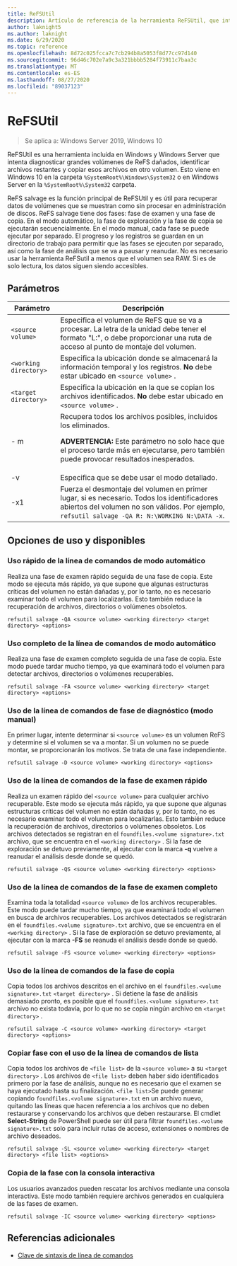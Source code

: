 ```yaml
---
title: ReFSUtil
description: Artículo de referencia de la herramienta ReFSUtil, que intenta diagnosticar grandes volúmenes de ReFS dañados, identificar archivos restantes y copiar esos archivos en otro volumen.
author: laknight5
ms.author: laknight
ms.date: 6/29/2020
ms.topic: reference
ms.openlocfilehash: 8d72c025fcca7c7cb294b8a5053f8d77cc97d140
ms.sourcegitcommit: 96d46c702e7a9c3a321bbbb5284f73911c7baa3c
ms.translationtype: MT
ms.contentlocale: es-ES
ms.lasthandoff: 08/27/2020
ms.locfileid: "89037123"
---
```

# <a name="refsutil"></a>ReFSUtil

> Se aplica a: Windows Server 2019, Windows 10

ReFSUtil es una herramienta incluida en Windows y Windows Server que intenta diagnosticar grandes volúmenes de ReFS dañados, identificar archivos restantes y copiar esos archivos en otro volumen. Esto viene en Windows 10 en la carpeta `%SystemRoot%\Windows\System32` o en Windows Server en la `%SystemRoot%\System32` carpeta.

ReFS salvage es la función principal de ReFSUtil y es útil para recuperar datos de volúmenes que se muestran como sin procesar en administración de discos. ReFS salvage tiene dos fases: fase de examen y una fase de copia. En el modo automático, la fase de exploración y la fase de copia se ejecutarán secuencialmente. En el modo manual, cada fase se puede ejecutar por separado. El progreso y los registros se guardan en un directorio de trabajo para permitir que las fases se ejecuten por separado, así como la fase de análisis que se va a pausar y reanudar. No es necesario usar la herramienta ReFSutil a menos que el volumen sea RAW. Si es de solo lectura, los datos siguen siendo accesibles.

## <a name="parameters"></a>Parámetros

| Parámetro | Descripción |
|--|--|
| `<source volume>` | Especifica el volumen de ReFS que se va a procesar. La letra de la unidad debe tener el formato "L:", o debe proporcionar una ruta de acceso al punto de montaje del volumen. |
| `<working directory>` | Especifica la ubicación donde se almacenará la información temporal y los registros. **No** debe estar ubicado en `<source volume>` . |
| `<target directory>` | Especifica la ubicación en la que se copian los archivos identificados. **No** debe estar ubicado en `<source volume>` . |
| \- m | Recupera todos los archivos posibles, incluidos los eliminados.<p>**ADVERTENCIA:** Este parámetro no solo hace que el proceso tarde más en ejecutarse, pero también puede provocar resultados inesperados. |
| \-v | Especifica que se debe usar el modo detallado. |
| \-x1 | Fuerza el desmontaje del volumen en primer lugar, si es necesario. Todos los identificadores abiertos del volumen no son válidos. Por ejemplo, `refsutil salvage -QA R: N:\WORKING N:\DATA -x`. |

## <a name="usage-and-available-options"></a>Opciones de uso y disponibles

### <a name="quick-automatic-mode-command-line-usage"></a>Uso rápido de la línea de comandos de modo automático

Realiza una fase de examen rápido seguida de una fase de copia. Este modo se ejecuta más rápido, ya que supone que algunas estructuras críticas del volumen no están dañadas y, por lo tanto, no es necesario examinar todo el volumen para localizarlas. Esto también reduce la recuperación de archivos, directorios o volúmenes obsoletos.

```
refsutil salvage -QA <source volume> <working directory> <target directory> <options>
```

### <a name="full-automatic-mode-command-line-usage"></a>Uso completo de la línea de comandos de modo automático

Realiza una fase de examen completo seguida de una fase de copia. Este modo puede tardar mucho tiempo, ya que examinará todo el volumen para detectar archivos, directorios o volúmenes recuperables.

```
refsutil salvage -FA <source volume> <working directory> <target directory> <options>
```

### <a name="diagnose-phase-command-line-usage-manual-mode"></a>Uso de la línea de comandos de fase de diagnóstico (modo manual)

En primer lugar, intente determinar si `<source volume>` es un volumen ReFS y determine si el volumen se va a montar. Si un volumen no se puede montar, se proporcionarán los motivos. Se trata de una fase independiente.

```
refsutil salvage -D <source volume> <working directory> <options>
```

### <a name="quick-scan-phase-command-line-usage"></a>Uso de la línea de comandos de la fase de examen rápido

Realiza un examen rápido del `<source volume>` para cualquier archivo recuperable. Este modo se ejecuta más rápido, ya que supone que algunas estructuras críticas del volumen no están dañadas y, por lo tanto, no es necesario examinar todo el volumen para localizarlas. Esto también reduce la recuperación de archivos, directorios o volúmenes obsoletos. Los archivos detectados se registran en el `foundfiles.<volume signature>.txt` archivo, que se encuentra en el `<working directory>` . Si la fase de exploración se detuvo previamente, al ejecutar con la marca **-q** vuelve a reanudar el análisis desde donde se quedó.

```
refsutil salvage -QS <source volume> <working directory> <options>
```

### <a name="full-scan-phase-command-line-usage"></a>Uso de la línea de comandos de la fase de examen completo

Examina toda la totalidad `<source volume>` de los archivos recuperables. Este modo puede tardar mucho tiempo, ya que examinará todo el volumen en busca de archivos recuperables. Los archivos detectados se registrarán en el `foundfiles.<volume signature>.txt` archivo, que se encuentra en el `<working directory>` . Si la fase de exploración se detuvo previamente, al ejecutar con la marca **-FS** se reanuda el análisis desde donde se quedó.

```
refsutil salvage -FS <source volume> <working directory> <options>
```

### <a name="copy-phase-command-line-usage"></a>Uso de la línea de comandos de la fase de copia

Copia todos los archivos descritos en el archivo en el `foundfiles.<volume signature>.txt` `<target directory>` . Si detiene la fase de análisis demasiado pronto, es posible que el `foundfiles.<volume signature>.txt` archivo no exista todavía, por lo que no se copia ningún archivo en `<target directory>` .

```
refsutil salvage -C <source volume> <working directory> <target directory> <options>
```

### <a name="copy-phase-with-list-command-line-usage"></a>Copiar fase con el uso de la línea de comandos de lista

Copia todos los archivos de `<file list>` de la `<source volume>` a su `<target directory>` . Los archivos de `<file list>` deben haber sido identificados primero por la fase de análisis, aunque no es necesario que el examen se haya ejecutado hasta su finalización. `<file list>`Se puede generar copiando `foundfiles.<volume signature>.txt` en un archivo nuevo, quitando las líneas que hacen referencia a los archivos que no deben restaurarse y conservando los archivos que deben restaurarse. El cmdlet **Select-String** de PowerShell puede ser útil para filtrar `foundfiles.<volume signature>.txt` solo para incluir rutas de acceso, extensiones o nombres de archivo deseados.

```
refsutil salvage -SL <source volume> <working directory> <target directory> <file list> <options>
```

### <a name="copy-phase-with-interactive-console"></a>Copia de la fase con la consola interactiva

Los usuarios avanzados pueden rescatar los archivos mediante una consola interactiva. Este modo también requiere archivos generados en cualquiera de las fases de examen.

```
refsutil salvage -IC <source volume> <working directory> <options>
```

## <a name="additional-references"></a>Referencias adicionales

- [Clave de sintaxis de línea de comandos](command-line-syntax-key.md)
